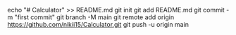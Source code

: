 echo "# Calculator" >> README.md
git init
git add README.md
git commit -m "first commit"
git branch -M main
git remote add origin https://github.com/nikii15/Calculator.git
git push -u origin main
